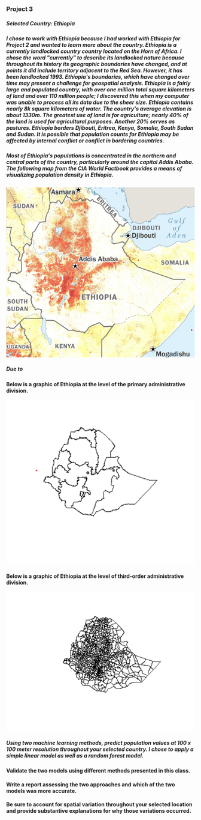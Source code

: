 ### Project 3
##### Selected Country: Ethiopia 
##### I chose to work with Ethiopia because I had worked with Ethiopia for Project 2 and wanted to learn more about the country. Ethiopia is a currently landlocked country  country located on the Horn of Africa. I chose the word "currently" to describe its landlocked nature because throughout its history its geographic boundaries have changed, and at points it did include territory adjacent to the Red Sea. However, it has been landlocked 1993. Ethiopia's boundaries, which have changed over time may present a challenge for geospatial analysis. Ethiopia is a fairly large and populated country, with over one million total square kilometers of land and over 110 million people; I discovered this when my computer was unable to process all its data due to the sheer size. Ethiopia contains nearly 8k square kilometers of water. The country's average elevation is about 1330m. The greatest use of land is for agriculture; nearly 40% of the land is used for agricultural purposes. Another 20% serves as pastures. Ethiopia borders Djibouti, Eritrea, Kenya, Somalia, South Sudan and Sudan. It is possible that population counts for Ethiopia may be affected by internal conflict or conflict in bordering countries. 
##### Most of Ethiopia's populations is concentrated in the northern and central parts of the country, particularly around the capital Addis Ababa. The following map from the CIA World Factbook provides a means of visualizing population density in Ethiopia.
![plot](popdensity.png)
##### Due to 
#### Below is a graphic of Ethiopia at the level of the primary administrative division.
![plot](eth_adm1.png)
#### Below is a graphic of Ethiopia at the level of third-order administrative division.
![plot](ploteth.png)
##### Using two machine learning methods, predict population values at 100 x 100 meter resolution throughout your selected country. I chose to apply a simple linear model as well as a random forest model.
#### Validate the two models using different methods presented in this class. 
#### Write a report assessing the two approaches and which of the two models was more accurate.
#### Be sure to account for spatial variation throughout your selected location and provide substantive explanations for why those variations occurred.
